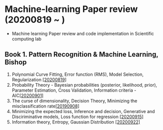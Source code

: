 # Machine-learning Paper review (20200819 ~ )  
- Machine learning Paper review and code implementation in Scientific computing lab

## Book 1. Pattern Recognition & Machine Learning, Bishop
1. Polynomial Curve Fitting, Error function (RMS), Model Selection, Regularization  [[20200819]](https://github.com/OH-Seoyoung/Machine-learning_Paper_review/tree/master/Book.1_Pattern_Recognition_and_Machine_Learning%2C_Bishop)  
2. Probability Theory - Bayesian probabilities (posterior, likelihood, prior), Parameter Estimation, Cross Validation, Information criteria - AIC[[20200901]](https://github.com/OH-Seoyoung/Machine-learning_Paper_review/blob/master/Book.1_Pattern_Recognition_and_Machine_Learning%2C_Bishop/20200901_PRML.pdf)  
3. The curse of dimensionality, Decision Theory, Minimizing the misclassification rate[[20190908]](https://github.com/OH-Seoyoung/Machine-learning_Paper_review/blob/master/Book.1_Pattern_Recognition_and_Machine_Learning%2C_Bishop/20200908_PRML.pdf)  
4. Minimizing the expected loss, Inference and decision, Generative and Disciriminative models, Loss function for regression [[20200915]](https://github.com/OH-Seoyoung/Machine-learning_Paper_review/blob/master/Book.1_Pattern_Recognition_and_Machine_Learning%2C_Bishop/20200915_PRML.pdf)  
5. Information theory, Entropy, Gaussian Distribution [[20200922]](https://github.com/OH-Seoyoung/Machine-learning_Paper_review/blob/master/Book.1_Pattern_Recognition_and_Machine_Learning%2C_Bishop/20200922_PRML.pdf)  
